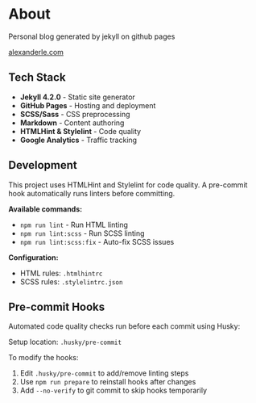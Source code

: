 # About

Personal blog generated by jekyll on github pages

[alexanderle.com](https://alexanderle.com/)

## Tech Stack

- **Jekyll 4.2.0** - Static site generator
- **GitHub Pages** - Hosting and deployment
- **SCSS/Sass** - CSS preprocessing
- **Markdown** - Content authoring
- **HTMLHint & Stylelint** - Code quality
- **Google Analytics** - Traffic tracking

## Development

This project uses HTMLHint and Stylelint for code quality. A pre-commit hook automatically runs linters before committing.

**Available commands:**

- `npm run lint` - Run HTML linting
- `npm run lint:scss` - Run SCSS linting
- `npm run lint:scss:fix` - Auto-fix SCSS issues

**Configuration:**

- HTML rules: `.htmlhintrc`
- SCSS rules: `.stylelintrc.json`

## Pre-commit Hooks

Automated code quality checks run before each commit using Husky:

Setup location: `.husky/pre-commit`

To modify the hooks:

1. Edit `.husky/pre-commit` to add/remove linting steps
2. Use `npm run prepare` to reinstall hooks after changes
3. Add `--no-verify` to git commit to skip hooks temporarily
